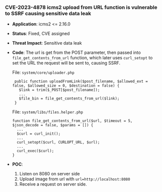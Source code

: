 ### CVE-2023-4878 icms2 upload from URL function is vulnerable to SSRF causing sensitive data leak

- **Application**: icms2 <= 2.16.0
- **Status**: Fixed, CVE assigned
- **Threat Impact**: Sensitive data leak

- **Code**: The url is get from the POST parameter, then passed into `file_get_contents_from_url` function, which later uses `curl_setopt` to set the URL the request will be sent to, causing SSRF.

  File: `system/core/uploader.php`

  ```
   public function uploadFromLink($post_filename, $allowed_ext = false, $allowed_size = 0, $destination = false) {
     $link = trim($_POST[$post_filename]);
     ...
     $file_bin = file_get_contents_from_url($link);
   }
  ```

  File: `system/libs/files.helper.php`

  ```
  function file_get_contents_from_url($url, $timeout = 5, $json_decode = false, $params = []) {
    ...
    $curl = curl_init();
    ...
    curl_setopt($curl, CURLOPT_URL, $url);
    ...
    curl_exec($curl);
  }
  ```

- **POC**:
  1. Listen on 8080 on server side
  1. Upload image from url with `url=http://localhost:8080`
  1. Receive a request on server side. 
